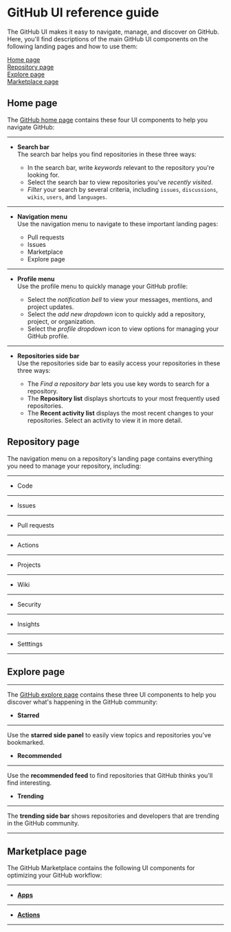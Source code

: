 # GitHub UI reference guide
The GitHub UI makes it easy to navigate, manage, and discover on GitHub. Here, you'll find descriptions of the main GitHub UI components on the following landing pages and how to use them:

[Home page](#home-page)<br>
[Repository page](#repository-page)<br> 
[Explore page](#explore-page)<br> 
[Marketplace page](#marketplace-page)<br>

## Home page
The [GitHub home page](https://github.com/) contains these four UI components to help you navigate GitHub:

***

- <a name="search-bar">**Search bar**</a><br>
The search bar helps you find repositories in these three ways:<br>

    - In the search bar, write *keywords* relevant to the repository you're looking for.
    - Select the search bar to view repositories you've *recently visited*. 
    - *Filter* your search by several criteria, including `issues`, `discussions`, `wikis`, `users`, and `languages`. 
    
***

- <a name="navigation-menu">**Navigation menu**</a><br>
Use the navigation menu to navigate to these important landing pages:

    - Pull requests 
    - Issues
    - Marketplace
    - Explore page
    
***
    
- <a name="profile-menu">**Profile menu**</a><br>
Use the profile menu to quickly manage your GitHub profile:

    - Select the *notification bell* to view your messages, mentions, and project updates.    
    - Select the *add new dropdown* icon to quickly add a repository, project, or organization.  
    - Select the *profile dropdown* icon to view options for managing your GitHub profile. 
    
***
    
- <a name="repositories-side-bar">**Repositories side bar**</a><br>
Use the repositories side bar to easily access your repositories in these three ways:

    - The *Find a repository bar* lets you use key words to search for a repository.     
    - The **Repository list** displays shortcuts to your most frequently used repositories.    
    - The **Recent activity list** displays the most recent changes to your repositories. Select an activity to view it in more detail. 

## Repository page
The navigation menu on a repository's landing page contains everything you need to manage your repository, including:

***

- Code

***

- Issues

***

- Pull requests

***

- Actions 

***

- Projects

***

- Wiki 

***

- Security 

***

- Insights 

***

- Setttings 

***

## Explore page
***
The [GitHub explore page](https://github.com/explore) contains these three UI components to help you discover what's happening in the GitHub community:    
- <a name="starred">**Starred**</a><br>

***

Use the **starred side panel** to easily view topics and repositories you've bookmarked. 
- <a name="recommended">**Recommended**</a><br>

***

Use the **recommended feed** to find repositories that GitHub thinks you'll find interesting.  
- <a name="trending">**Trending**</a><br>

***

The **trending side bar** shows repositories and developers that are trending in the GitHub community. 

***

## Marketplace page
The GitHub Marketplace contains the following UI components for optimizing your GitHub workflow:

***

- [**Apps**](https://docs.github.com/en/developers/apps/getting-started-with-apps/about-apps#about-github-apps) 

***

- [**Actions**](https://docs.github.com/en/actions/creating-actions/about-actions#about-actions)  

***
